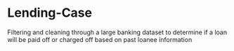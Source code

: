 # Lending-Case
Filtering and cleaning through a large banking dataset to determine if a loan will be paid off or charged off based on past loanee information
